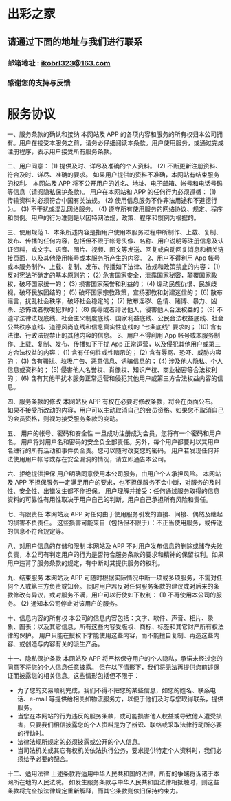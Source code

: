 # 出彩之家
## 请通过下面的地址与我们进行联系
### 邮箱地址 : ikobrl323@163.com
### 感谢您的支持与反馈

# 服务协议
一、服务条款的确认和接纳
本网站及 APP 的各项内容和服务的所有权归本公司拥有。用户在接受本服务之前，请务必仔细阅读本条款。用户使用服务，或通过完成注册程序，表示用户接受所有服务条款。

二、用户同意：
(1) 提供及时、详尽及准确的个人资料。
(2) 不断更新注册资料、符合及时、详尽、准确的要求。
如果用户提供的资料不准确，本网站有结束服务的权利。
本网站及 APP 将不公开用户的姓名、地址、电子邮箱、帐号和电话号码等信息（请阅隐私保护条款）。
用户在本网站和 APP 的任何行为必须遵循：
(1) 传输资料时必须符合中国有关法规。
(2) 使用信息服务不作非法用途和不道德行为。
(3) 不干扰或混乱网络服务。
(4) 遵守所有使用服务的网络协议、规定、程序和惯例。用户的行为准则是以因特网法规，政策、程序和惯例为根据的。

三、使用规范
1、本条所述内容是指用户使用本服务过程中所制作、上载、复制、发布、传播的任何内容，包括但不限于帐号头像、名称、用户说明等注册信息及认证资料，或文字、语音、图片、视频、图文等发送、回复或自动回复消息和相关链接页面，以及其他使用帐号或本服务所产生的内容。
2、用户不得利用 App 帐号或本服务制作、上载、复制、发布、传播如下法律、法规和政策禁止的内容：
(1) 反对宪法所确定的基本原则的；
(2) 危害国家安全，泄露国家秘密，颠覆国家政权，破坏国家统一的；
(3) 损害国家荣誉和利益的；
(4) 煽动民族仇恨、民族歧视，破坏民族团结的；
(5) 破坏国家宗教政策，宣扬邪教和封建迷信的；
(6) 散布谣言，扰乱社会秩序，破坏社会稳定的；
(7) 散布淫秽、色情、赌博、暴力、凶杀、恐怖或者教唆犯罪的；
(8) 侮辱或者诽谤他人，侵害他人合法权益的；
(9) 不遵守法律法规底线、社会主义制度底线、国家利益底线、公民合法权益底线、社会公共秩序底线、道德风尚底线和信息真实性底线的 “七条底线” 要求的；
(10) 含有法律、行政法规禁止的其他内容的信息。
3、用户不得利用 App 帐号或本服务制作、上载、复制、发布、传播如下干扰 App 正常运营，以及侵犯其他用户或第三方合法权益的内容：
(1) 含有任何性或性暗示的；
(2) 含有辱骂、恐吓、威胁内容的；
(3) 含有骚扰、垃圾广告、恶意信息、诱骗信息的；
(4) 涉及他人隐私、个人信息或资料的；
(5) 侵害他人名誉权、肖像权、知识产权、商业秘密等合法权利的；
(6) 含有其他干扰本服务正常运营和侵犯其他用户或第三方合法权益内容的信息。

四、服务条款的修改
本网站及 APP 有权在必要时修改条款，将会在页面公布。
如果不接受所改动的内容，用户可以主动取消自己的会员资格。如果您不取消自己的会员资格，则视为接受服务条款的变动。

五、 用户的帐号、密码和安全性
一旦成功注册成为会员，您将有一个密码和用户名。
用户将对用户名和密码的安全负全部责任。另外，每个用户都要对以其用户名进行的所有活动和事件负全责。您可以随时改变您的密码。
用户若发现任何非法使用用户帐号或存在安全漏洞的情况，请立即通告本公司。

六、拒绝提供担保
用户明确同意使用本公司服务，由用户个人承担风险。
本网站及 APP 不担保服务一定满足用户的要求，也不担保服务不会中断，对服务的及时性、安全性、出错发生都不作担保。
用户理解并接受：任何通过服务取得的信息资料的可靠性有用性取决于用户自己的判断，用户自己承担所有风险和责任。

七、有限责任
本网站及 APP 对任何由于使用服务引发的直接、间接、偶然及继起的损害不负责任。
这些损害可能来自（包括但不限于）：不正当使用服务，或传送的信息不符合规定等。

八、对用户信息的存储和限制
本网站及 APP 不对用户发布信息的删除或储存失败负责，本公司有判定用户的行为是否符合服务条款的要求和精神的保留权利。如果用户违背了服务条款的规定，有中断对其提供服务的权利。

九、结束服务
本网站及 APP 可随时根据实际情况中断一项或多项服务，不需对任何个人或第三方负责或知会。
同时用户若反对任何服务条款的建议或对后来的条款修改有异议，或对服务不满，用户可以行使如下权利：
(1) 不再使用本公司的服务。
(2) 通知本公司停止对该用户的服务。

十、信息内容的所有权
本公司的信息内容包括：文字、软件、声音、相片、录象、图表；以及其它信息，所有这些内容受版权、商标、标签和其它财产所有权法律的保护。
用户只能在授权下才能使用这些内容，而不能擅自复制、再造这些内容、或创造与内容有关的派生产品。

十一、隐私保护条款
本网站及 APP 将严格保守用户的个人隐私，承诺未经过您的同意不将您的个人信息任意披露。
但在以下情形下，我们将无法再提供您前述保证而披露您的相关信息。这些情形包括但不限于：
* 为了您的交易顺利完成，我们不得不把您的某些信息，如您的姓名、联系电话、e-mail 等提供给相关如物流服务方，以便于他们及时与您取得联系，提供服务。
* 当您在本网站的行为违反的服务条款，或可能损害他人权益或导致他人遭受损害，只要我们相信披露您的个人资料是为了辨识、联络或采取法律行动所必要的行动时。
* 法律法规所规定的必须披露或公开的个人信息。
* 当司法机关或其它有权机关依法执行公务，要求提供特定个人资料时，我们必须给予必要的配合。

十二、适用法律
上述条款将适用中华人民共和国的法律，所有的争端将诉诸于本网所在地的人民法院。
如发生服务条款与中华人民共和国法律相抵触时，则这些条款将完全按法律规定重新解释，而其它条款则依旧保持约束力。
